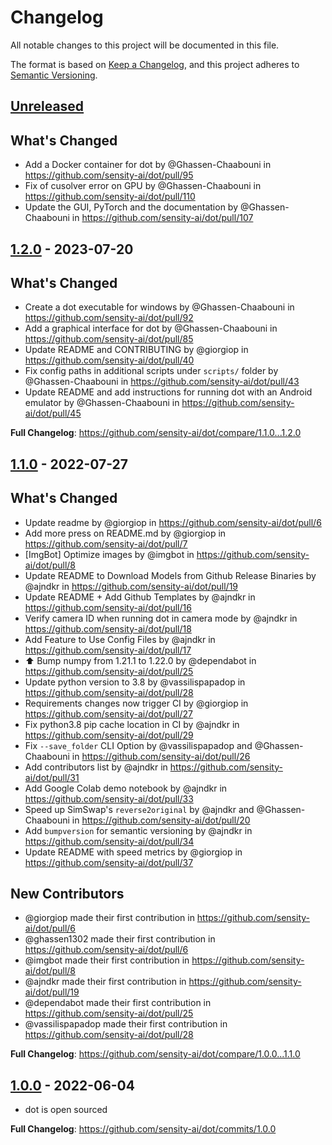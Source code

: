 # Changelog

All notable changes to this project will be documented in this file.

The format is based on [Keep a Changelog](https://keepachangelog.com/en/1.0.0/),
and this project adheres to [Semantic Versioning](https://semver.org/spec/v2.0.0.html).

## [Unreleased]

## What's Changed
* Add a Docker container for dot by @Ghassen-Chaabouni in https://github.com/sensity-ai/dot/pull/95
* Fix of cusolver error on GPU by @Ghassen-Chaabouni in https://github.com/sensity-ai/dot/pull/110
* Update the GUI, PyTorch and the documentation by @Ghassen-Chaabouni in https://github.com/sensity-ai/dot/pull/107

## [1.2.0] - 2023-07-20

## What's Changed
* Create a dot executable for windows by @Ghassen-Chaabouni in https://github.com/sensity-ai/dot/pull/92
* Add a graphical interface for dot by @Ghassen-Chaabouni in https://github.com/sensity-ai/dot/pull/85
* Update README and CONTRIBUTING by @giorgiop in https://github.com/sensity-ai/dot/pull/40
* Fix config paths in additional scripts under `scripts/` folder by @Ghassen-Chaabouni in https://github.com/sensity-ai/dot/pull/43
* Update README and add instructions for running dot with an Android emulator by @Ghassen-Chaabouni in https://github.com/sensity-ai/dot/pull/45

**Full Changelog**: https://github.com/sensity-ai/dot/compare/1.1.0...1.2.0

## [1.1.0] - 2022-07-27

## What's Changed
* Update readme by @giorgiop in https://github.com/sensity-ai/dot/pull/6
* Add more press on README.md by @giorgiop in https://github.com/sensity-ai/dot/pull/7
* [ImgBot] Optimize images by @imgbot in https://github.com/sensity-ai/dot/pull/8
* Update README to Download Models from Github Release Binaries by @ajndkr in https://github.com/sensity-ai/dot/pull/19
* Update README + Add Github Templates by @ajndkr in https://github.com/sensity-ai/dot/pull/16
* Verify camera ID when running dot in camera mode by @ajndkr in https://github.com/sensity-ai/dot/pull/18
* Add Feature to Use Config Files by @ajndkr in https://github.com/sensity-ai/dot/pull/17
* ⬆️ Bump numpy from 1.21.1 to 1.22.0 by @dependabot in https://github.com/sensity-ai/dot/pull/25
* Update python version to 3.8 by @vassilispapadop in https://github.com/sensity-ai/dot/pull/28
* Requirements changes now trigger CI by @giorgiop in https://github.com/sensity-ai/dot/pull/27
* Fix python3.8 pip cache location in CI by @ajndkr in https://github.com/sensity-ai/dot/pull/29
* Fix `--save_folder` CLI Option by @vassilispapadop and @Ghassen-Chaabouni in https://github.com/sensity-ai/dot/pull/26
* Add contributors list by @ajndkr in https://github.com/sensity-ai/dot/pull/31
* Add Google Colab demo notebook by @ajndkr in https://github.com/sensity-ai/dot/pull/33
* Speed up SimSwap's `reverse2original` by @ajndkr and @Ghassen-Chaabouni in https://github.com/sensity-ai/dot/pull/20
* Add `bumpversion` for semantic versioning by @ajndkr in https://github.com/sensity-ai/dot/pull/34
* Update README with speed metrics by @giorgiop in https://github.com/sensity-ai/dot/pull/37

## New Contributors
* @giorgiop made their first contribution in https://github.com/sensity-ai/dot/pull/6
* @ghassen1302 made their first contribution in https://github.com/sensity-ai/dot/pull/6
* @imgbot made their first contribution in https://github.com/sensity-ai/dot/pull/8
* @ajndkr made their first contribution in https://github.com/sensity-ai/dot/pull/19
* @dependabot made their first contribution in https://github.com/sensity-ai/dot/pull/25
* @vassilispapadop made their first contribution in https://github.com/sensity-ai/dot/pull/28

**Full Changelog**: https://github.com/sensity-ai/dot/compare/1.0.0...1.1.0

## [1.0.0] - 2022-06-04

* dot is open sourced

**Full Changelog**: https://github.com/sensity-ai/dot/commits/1.0.0

[Unreleased]: https://github.com/sensity-ai/dot/compare/1.2.0...HEAD
[1.2.0]: https://github.com/sensity-ai/dot/compare/1.1.0...1.2.0
[1.1.0]: https://github.com/sensity-ai/dot/compare/1.0.0...1.1.0
[1.0.0]: https://github.com/sensity-ai/dot/releases/tag/1.0.0
